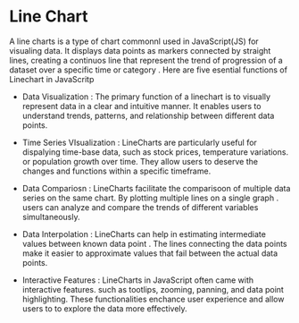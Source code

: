 # Line Chart
A line charts is a type of chart commonnl used in JavaScript(JS) for visualing data. It displays data points as markers connected by straight lines,
creating a continuos line that represent the trend of progression of a dataset over a specific time or category . Here are five esential functions of 
Linechart in JavaScritp

- Data Visualization : The primary function of a linechart is to visually represent data in a clear and intuitive manner. It enables users to understand
trends, patterns, and relationship between different data points.

- Time Series VIsualization : LineCharts are particularly useful for dispalying time-base data, such as stock prices, temperature variations. or population
growth over time. They allow users to deserve the changes and functions within a specific timeframe.

- Data Compariosn : LineCharts facilitate the comparisoon of multiple data series on the same chart. By plotting multiple lines on a single graph . users can analyze
and compare the trends of different variables simultaneously.

- Data Interpolation : LineCharts can help in estimating intermediate values between known data point . The lines connecting the data points make it easier to approximate
values that fail between the actual data points.

- Interactive Features : LineCharts in JavaScript often came with interactive features. such as tootlips, zooming, panning, and data point highlighting. These functionalities
enchance user experience and allow users to to explore the data more effectively.

